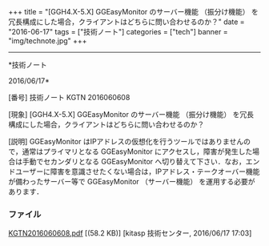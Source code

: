 ﻿+++
title = "[GGH4.X-5.X] GGEasyMonitor のサーバー機能 （振分け機能） を冗長構成にした場合，クライアントはどちらに問い合わせるのか？"
date = "2016-06-17"
tags = ["技術ノート"]
categories = ["tech"]
banner = "img/technote.jpg"
+++

-----------------------------------------------------------------------------------------------------------------------------

*技術ノート

2016/06/17*


[番号]
技術ノート KGTN 2016060608

[現象]
[GGH4.X-5.X] GGEasyMonitor のサーバー機能 （振分け機能）
を冗長構成にした場合，クライアントはどちらに問い合わせるのか？

[説明]
GGEasyMonitor
はIPアドレスの仮想化を行うツールではありませんので，通常はプライマリとなる
GGEasyMonitor にアクセスし，障害が発生した場合は手動でセカンダリとなる
GGEasyMonitor
へ切り替えて下さい．なお，エンドユーザーに障害を意識させたくない場合は，IPアドレス・テークオーバー機能が備わったサーバー等で
GGEasyMonitor （サーバー機能） を運用する必要があります．


### ファイル

 
 


[KGTN2016060608.pdf](http://techreport.kitasp.net/attachments/download/2674/KGTN2016060608.pdf)
 [(58.2 KB)] [kitasp 技術センター, 2016/06/17
17:03]


 


 

